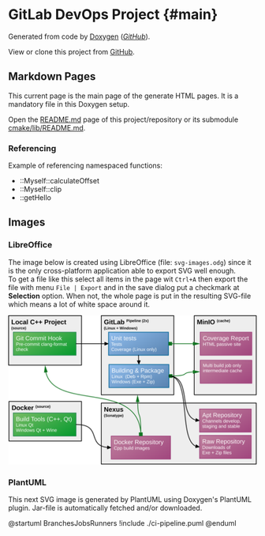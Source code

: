 # GitLab DevOps Project {#main}

Generated from code by [Doxygen](https://www.doxygen.nl/) (_[GitHub](https://github.com/doxygen/doxygen.git)_).

View or clone this project from [GitHub](https://github.com/Scanframe/sf-gitlab-devops).

## Markdown Pages

This current page is the main page of the generate HTML pages.
It is a mandatory file in this Doxygen setup.

Open the [README.md](../README.md) page of this project/repository or its submodule     
[cmake/lib/README.md](../cmake/lib/README.md).


### Referencing

Example of referencing namespaced functions:

* ::Myself::calculateOffset
* ::Myself::clip
* ::getHello

## Images

### LibreOffice

The image below is created using LibreOffice (file: `svg-images.odg`) since it is the
only cross-platform application able to export SVG well enough.<br>
To get a file like this select all items in the page wit `Ctrl+A` then export the file
with menu `File | Export` and in the save dialog put a checkmark at **Selection** option.
When not, the whole page is put in the resulting SVG-file which means a lot of white space around it.

![services-processes](./services-processes.svg "Services & processes")

### PlantUML

This next SVG image is generated by PlantUML using Doxygen's PlantUML plugin.
Jar-file is automatically fetched and/or downloaded.

[//]: # (This only works for Doxygen)
@startuml BranchesJobsRunners
!include ./ci-pipeline.puml
@enduml

